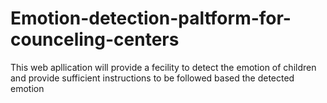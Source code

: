 # Emotion-detection-paltform-for-counceling-centers
This web apllication will provide a fecility to detect the emotion of children and provide sufficient instructions to be followed based the detected emotion
